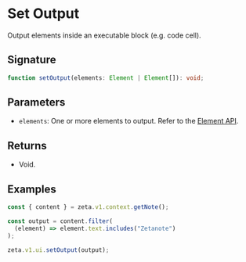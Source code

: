 # Set Output

Output elements inside an executable block (e.g. code cell).

## Signature

```TypeScript
function setOutput(elements: Element | Element[]): void;
```

## Parameters

- `elements`: One or more elements to output. Refer to the [Element API](/guide/zeta-api/element-api/overview).

## Returns

- Void.

## Examples

```TypeScript
const { content } = zeta.v1.context.getNote();

const output = content.filter(
  (element) => element.text.includes("Zetanote")
);

zeta.v1.ui.setOutput(output);
```
